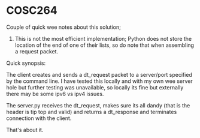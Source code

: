 # COSC264



Couple of quick wee notes about this solution;

1. This is not the most efficient implementation; Python does not store the location of the end of one of their lists, so 
do note that when assembling a request packet.




Quick synopsis:

The client creates and sends a dt_request packet to a server/port specified by the command line. I have tested this locally and with my own wee server hole but further testing was unavailable, so locally its fine but externally there may be some ipv6 vs ipv4 issues. 

The server.py receives the dt_request, makes sure its all dandy (that is the header is tip top and valid) and returns a dt_response and terminates connection with the client. 


That's about it. 
